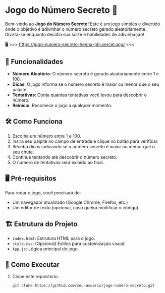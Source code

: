 # Jogo do Número Secreto 🎲

Bem-vindo ao **Jogo do Número Secreto**! Este é um jogo simples e divertido onde o objetivo é adivinhar o número secreto gerado aleatoriamente. Divirta-se enquanto desafia sua sorte e habilidades de adivinhação!

🖥️ >>>    https://jogo-numero-secreto-henna-phi.vercel.app/   <<<

## 🚀 Funcionalidades

- **Número Aleatório**: O número secreto é gerado aleatoriamente entre 1 e 100.
- **Dicas**: O jogo informa se o número secreto é maior ou menor que o seu palpite.
- **Tentativas**: Conta quantas tentativas você levou para descobrir o número.
- **Reinício**: Recomece o jogo a qualquer momento.

## 🛠️ Como Funciona

1. Escolha um número entre 1 e 100.
2. Insira seu palpite no campo de entrada e clique no botão para verificar.
3. Receba dicas indicando se o número secreto é maior ou menor que o seu chute.
4. Continue tentando até descobrir o número secreto.
5. O número de tentativas será exibido ao final.

## 🖥️ Pré-requisitos

Para rodar o jogo, você precisará de:

- Um navegador atualizado (Google Chrome, Firefox, etc.)
- Um editor de texto (opcional, caso queira modificar o código)

## 🏗️ Estrutura do Projeto

- `index.html`: Estrutura HTML para o jogo.
- `style.css`: (Opcional) Estilos para customização visual.
- `App.js`: Lógica principal do jogo.

## 🔧 Como Executar

1. Clone este repositório:
   ```bash
   git clone https://github.com/seu-usuario/jogo-numero-secreto.git

